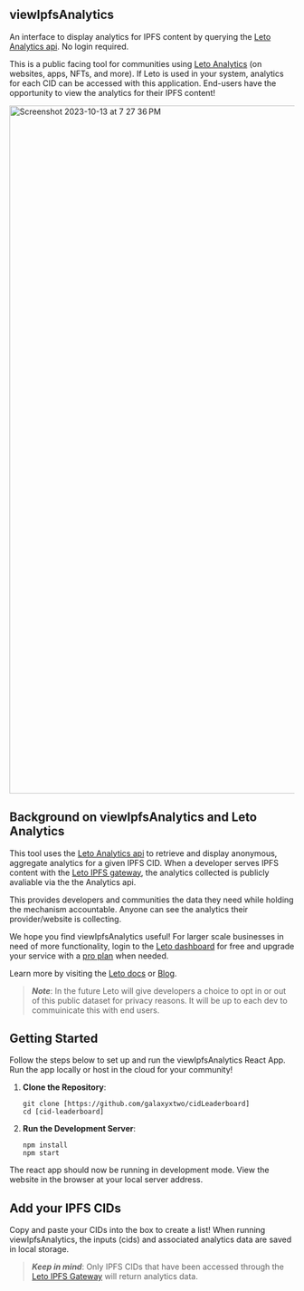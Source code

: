 ## viewIpfsAnalytics

An interface to display analytics for IPFS content by querying the [Leto Analytics api](https://letodev.gitbook.io/getting-started/documentation/analytics-rest-api). No login required.

This is a public facing tool for communities using [Leto Analytics](https://leto.gg/) (on websites, apps, NFTs, and more). If Leto is used in your system, analytics for each CID can be accessed with this application. End-users have the opportunity to view the analytics for their IPFS content!

<img width="1215" alt="Screenshot 2023-10-13 at 7 27 36 PM" src="https://github.com/galaxyxtwo/viewIpfsAnalytics/assets/90220293/7d256442-d07c-4086-a78b-d4a79c149b9e">

## Background on viewIpfsAnalytics and Leto Analytics

This tool uses the [Leto Analytics api](https://letodev.gitbook.io/getting-started/documentation/analytics-rest-api) to retrieve and display anonymous, aggregate analytics for a given IPFS CID. When a developer serves IPFS content with the [Leto IPFS gateway](https://letodev.gitbook.io/getting-started/documentation/ipfs-gateway-api), the analytics collected is publicly avaliable via the the Analytics api.

This provides developers and communities the data they need while holding the mechanism accountable. Anyone can see the analytics their provider/website is collecting. 

We hope you find viewIpfsAnalytics useful! For larger scale businesses in need of more functionality, login to the [Leto dashboard](https://leto.gg/) for free and upgrade your service with a [pro plan](https://leto.gg/#about) when needed. 

Learn more by visiting the [Leto docs](https://letodev.gitbook.io/getting-started/) or [Blog](https://blog.leto.gg/).

> **_Note_**: In the future Leto will give developers a choice to opt in or out of this public dataset for privacy reasons. It will be up to each dev to commuinicate this with end users.

## Getting Started
Follow the steps below to set up and run the viewIpfsAnalytics React App. Run the app locally or host in the cloud for your community!

1. **Clone the Repository**:
  
    ```
    git clone [https://github.com/galaxyxtwo/cidLeaderboard]
    cd [cid-leaderboard]
    ```
2. **Run the Development Server**:
    ```
    npm install
    npm start
    ```

  The react app should now be running in development mode. View the website in the browser at your local server address.


## Add your IPFS CIDs
Copy and paste your CIDs into the box to create a list! When running viewIpfsAnalytics, the inputs (cids) and associated analytics data are saved in local storage.

  
> **_Keep in mind_**: Only IPFS CIDs that have been accessed through the [Leto IPFS Gateway](https://letodev.gitbook.io/getting-started/documentation/ipfs-gateway-api) will return analytics data.
